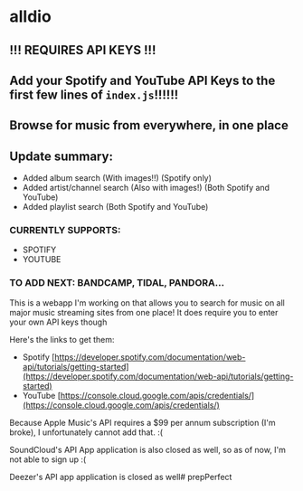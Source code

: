# alldio
## !!! REQUIRES API KEYS !!!
## Add your Spotify and YouTube API Keys to the first few lines of `index.js`!!!!!!

## Browse for music from everywhere, in one place


## Update summary:
- Added album search (With images!!) (Spotify only)
- Added artist/channel search (Also with images!) (Both Spotify and YouTube)
- Added playlist search (Both Spotify and YouTube)


### CURRENTLY SUPPORTS: 
- SPOTIFY
- YOUTUBE 

### TO ADD NEXT: BANDCAMP, TIDAL, PANDORA...


This is a webapp I'm working on that allows you to search for music on all major music streaming sites from one place! It does require you to enter your own API keys though

Here's the links to get them:

- Spotify [https://developer.spotify.com/documentation/web-api/tutorials/getting-started](https://developer.spotify.com/documentation/web-api/tutorials/getting-started)
- YouTube [https://console.cloud.google.com/apis/credentials/](https://console.cloud.google.com/apis/credentials/)


Because Apple Music's API requires a $99 per annum subscription (I'm broke), I unfortunately cannot add that. :(

SoundCloud's API App application is also closed as well, so as of now, I'm not able to sign up :(

Deezer's API app application is closed as well# prepPerfect
